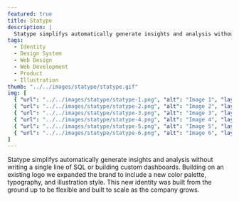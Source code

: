 ```yaml
---
featured: true
title: Statype
description: |
  Statype simplifys automatically generate insights and analysis without writing a single line of SQL or building custom dashboards
tags:
  - Identity
  - Design System
  - Web Design
  - Web Development
  - Product
  - Illustration
thumb: "../../images/statype/statype.gif"
img: [
  { "url": "../../images/statype/statype-1.png", "alt": "Image 1", "layout": "full" },
  { "url": "../../images/statype/statype-2.png", "alt": "Image 2", "layout": "two" },
  { "url": "../../images/statype/statype-3.png", "alt": "Image 3", "layout": "two" },
  { "url": "../../images/statype/statype-4.png", "alt": "Image 4", "layout": "three" },
  { "url": "../../images/statype/statype-5.png", "alt": "Image 5", "layout": "three" },
  { "url": "../../images/statype/statype-6.png", "alt": "Image 6", "layout": "three" },
]
---
```


Statype simplifys automatically generate insights and analysis without writing a single line of SQL or building custom dashboards. Building on an existing logo we expanded the brand to include a new color palette, typography, and illustration style. This new identity was built from the ground up to be flexible and built to scale as the company grows.
